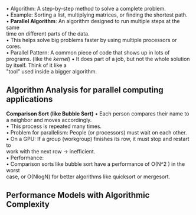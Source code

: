 • Algorithm: A step-by-step method to solve a complete problem.  
	• Example: Sorting a list, multiplying matrices, or finding the shortest path.  
• **Parallel Algorithm**: An algorithm designed to run multiple steps at the same  
time on different parts of the data.  
	• This helps solve big problems faster by using multiple processors or cores.  
• Parallel Pattern: A common piece of code that shows up in lots of programs. (like the *kernel*)
	• It does part of a job, but not the whole solution by itself. Think of it like a  
	"tool" used inside a bigger algorithm.
## Algorithm Analysis for parallel computing applications 
**Comparison Sort (like Bubble Sort)**
• Each person compares their name to a neighbor and moves accordingly.  
• This process is repeated many times.  
• Problem for parallelism: People (or processors) must wait on each other.  
• On a GPU: If a group (workgroup) finishes its row, it must stop and restart to  
work with the next row -> inefficient.  
• Performance:  
	• Comparison sorts like bubble sort have a performance of O(N^2 ) in the worst  
	case, or O(NlogN)  for better algorithms like quicksort or mergesort.  

## Performance Models with Algorithmic Complexity 
